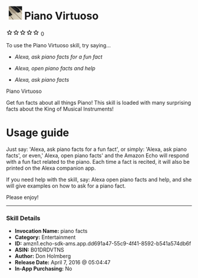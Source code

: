 # &nbsp;<img src="skill_icon" alt="Piano Virtuoso icon" width="36"> Piano Virtuoso
![0 stars](../../images/ic_star_border_black_18dp_1x.png)![0 stars](../../images/ic_star_border_black_18dp_1x.png)![0 stars](../../images/ic_star_border_black_18dp_1x.png)![0 stars](../../images/ic_star_border_black_18dp_1x.png)![0 stars](../../images/ic_star_border_black_18dp_1x.png) 0

To use the Piano Virtuoso skill, try saying...

* *Alexa, ask piano facts for a fun fact*

* *Alexa, open piano facts and help*

* *Alexa, ask piano facts*

Piano Virtuoso

Get fun facts about all things Piano!  This skill is loaded with many surprising facts about the King of Musical Instruments!

Usage guide
==========

Just say: 'Alexa, ask piano facts for a fun fact', or simply: 'Alexa, ask piano facts', or even,' Alexa, open piano facts' and the Amazon Echo will respond with a fun fact related to the piano.  Each time a fact is recited, it will also be printed on the Alexa companion app.

If you need help with the skill, say: Alexa open piano facts and help, and she will give examples on how to ask for a piano fact.

Please enjoy!

***

### Skill Details

* **Invocation Name:** piano facts
* **Category:** Entertainment
* **ID:** amzn1.echo-sdk-ams.app.dd691a47-55c9-4f41-8592-b541a574db6f
* **ASIN:** B01DRDVTNS
* **Author:** Don Holmberg
* **Release Date:** April 7, 2016 @ 05:04:47
* **In-App Purchasing:** No
